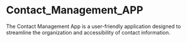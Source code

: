 # Contact_Management_APP
The Contact Management App is a user-friendly application designed to streamline the organization and accessibility of contact information.
